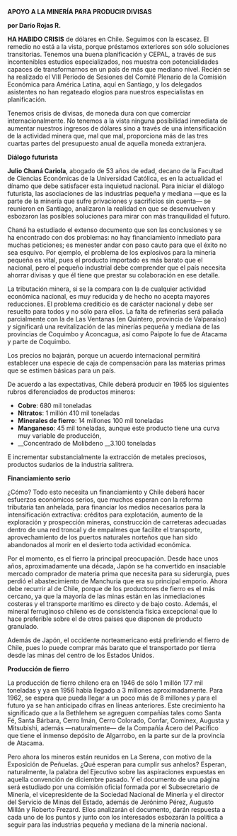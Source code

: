 ---
---

__APOYO A LA MINERÍA PARA PRODUCIR DIVISAS__

__por Darío Rojas R\.__

__HA HABIDO CRISIS__ de dólares en Chile\. Seguimos con la escasez\. El remedio no está a la vista, porque préstamos exteriores son sólo soluciones transitorias\. Tenemos una buena planificación y CEPAL, a través de sus incontenibles estudios especializados, nos muestra con potencialidades capaces de transformarnos en un país de más que mediano nivel\. Recién se ha realizado el VIII Período de Sesiones del Comité Plenario de la Comisión Económica para América Latina, aquí en Santiago, y los delegados asistentes no han regateado elogios para nuestros especialistas en planificación\.

Tenemos crisis de divisas, de moneda dura con que comerciar internacionalmente\. No tenemos a la vista ninguna posibilidad inmediata de aumentar nuestros ingresos de dólares sino a través de una intensificación de la actividad minera que, mal que mal, proporciona más de las tres cuartas partes del presupuesto anual de aquella moneda extranjera\.

__Diálogo futurista__

__Julio Chaná Cariola__, abogado de 53 años de edad, decano de la Facultad de Ciencias Económicas de la Universidad Católica, es en la actualidad el dínamo que debe satisfacer esta inquietud nacional\. Para iniciar el diálogo futurista, las asociaciones de las industrias pequeña y mediana —que es la parte de la minería que sufre privaciones y sacrificios sin cuenta— se reunieron en Santiago, analizaron la realidad en que se desenvuelven y esbozaron las posibles soluciones para mirar con más tranquilidad el futuro\.

Chaná ha estudiado el extenso documento que son las conclusiones y se ha encontrado con dos problemas: no hay financiamiento inmediato para muchas peticiones; es menester andar con paso cauto para que el éxito no sea esquivo\. Por ejemplo, el problema de los explosivos para la minería pequeña es vital, pues el producto importado es más barato que el nacional, pero el pequeño industrial debe comprender que el país necesita ahorrar divisas y que él tiene que prestar su colaboración en ese detalle\.

La tributación minera, si se la compara con la de cualquier actividad económica nacional, es muy reducida y de hecho no acepta mayores reducciones\. El problema crediticio es de carácter nacional y debe ser resuelto para todos y no sólo para ellos\. La falta de refinerías será paliada parcialmente con la de Las Ventanas \(en Quintero, provincia de Valparaíso\) y significará una revitalización de las minerías pequeña y mediana de las provincias de Coquimbo y Aconcagua, así como Paipote lo fue de Atacama y parte de Coquimbo\.

Los precios no bajarán, porque un acuerdo internacional permitirá establecer una especie de caja de compensación para las materias primas que se estimen básicas para un país\. 

De acuerdo a las expectativas, Chile deberá producir en 1965 los siguientes rubros diferenciados de productos mineros:

- __Cobre__: 680 mil toneladas
- __Nitratos__: 1 millón 410 mil toneladas
- __Minerales de fierro__: 14 millones 100 mil toneladas
- __Manganeso__: 45 mil toneladas, aunque este producto tiene una curva muy variable de producción,
- __Concentrado de Molibdeno __3\.100 toneladas

E incrementar substancialmente la extracción de metales preciosos, productos  sudarios de la industria salitrera\.

__Financiamiento serio__

¿Cómo? Todo esto necesita un financiamiento y Chile deberá hacer esfuerzos económicos serios, que muchos esperan con la reforma tributaria tan anhelada, para financiar los medios necesarios para la intensificación extractiva: créditos para explotación, aumento de la exploración y prospección mineras, construcción de carreteras adecuadas dentro de una red troncal y de empalmes que facilite el transporte, aprovechamiento de los puertos naturales norteños que han sido abandonados al morir en el desierto toda actividad económica\.

Por el momento, es el fierro la principal preocupación\. Desde hace unos años, aproximadamente una década, Japón se ha convertido en insaciable mercado comprador de materia prima que necesita para su siderurgia, pues perdió el abastecimiento de Manchuria que era su principal emporio\. Ahora debe recurrir al de Chile, porque de los productores de fierro es el más cercano, ya que la mayoría de las minas están en las inmediaciones costeras y el transporte marítimo es directo y de bajo costo\. Además, el mineral ferruginoso chileno es de consistencia física excepcional que lo hace preferible sobre el de otros países que disponen de producto granulado\.

Además de Japón, el occidente norteamericano está prefiriendo el fierro de Chile, pues lo puede comprar más barato que el transportado por tierra desde las minas del centro de los Estados Unidos\.

__Producción de fierro__

La producción de fierro chileno era en 1946 de sólo 1 millón 177 mil toneladas y ya en 1956 había llegado a 3 millones aproximadamente\. Para 1962, se espera que pueda llegar a un poco más de 8 millones y para el futuro ya se han anticipado cifras en líneas anteriores\. Este crecimiento ha significado que a la Bethlehem se agreguen compañías tales como Santa Fé, Santa Bárbara, Cerro Imán, Cerro Colorado, Confar, Cominex, Augusta y Mitsubishi, además —naturalmente— de la Compañía Acero del Pacífico que tiene el inmenso depósito de Algarrobo, en la parte sur de la provincia de Atacama\.

Pero ahora los mineros están reunidos en La Serena, con motivo de la Exposición de Peñuelas\. ¿Qué esperan para cumplir sus anhelos? Esperan, naturalmente, la palabra del Ejecutivo sobre las aspiraciones expuestas en aquella convención de diciembre pasado\. Y el documento de una página será estudiado por una comisión oficial formada por el Subsecretario de Minería, el vicepresidente de la Sociedad Nacional de Minería y el director del Servicio de Minas del Estado, además de Jerónimo Pérez, Augusto Millán y Roberto Frezard\. Ellos analizarán el documento, darán respuesta a cada uno de los puntos y junto con los interesados esbozarán la política a seguir para las industrias pequeña y mediana de la minería nacional\.

